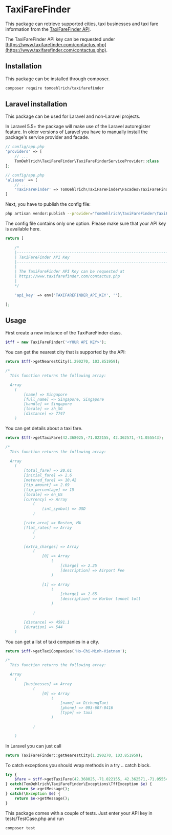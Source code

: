 # TaxiFareFinder

This package can retrieve supported cities, taxi businesses and taxi fare information from the [TaxiFareFinder API](https://www.taxifarefinder.com/api.php).

The TaxiFareFinder API key can be requested under [https://www.taxifarefinder.com/contactus.php](https://www.taxifarefinder.com/contactus.php).


## Installation

This package can be installed through composer.

```bash
composer require tomoehlrich/taxifarefinder
```
## Laravel installation

This package can be used for Laravel and non-Laravel projects.

In Laravel 5.5+ the package will make use of the Laravel autoregister feature. In older versions of Laravel you have to manually install the package's service provider and facade.

```php
// config/app.php
'providers' => [
    // ...
    TomOehlrich\TaxiFareFinder\TaxiFareFinderServiceProvider::class
];
```

```php
// config/app.php
'aliases' => [
	// ...
	'TaxiFareFinder' => TomOehlrich\TaxiFareFinder\Facades\TaxiFareFinder::class,
]
```

Next, you have to publish the config file:

```bash
php artisan vendor:publish --provider="TomOehlrich\TaxiFareFinder\TaxiFareFinderServiceProvider"
```

The config file contains only one option. Please make sure that your API key is available here.

```php
return [

    /*
    |--------------------------------------------------------------------------
    | TaxiFareFinder API Key
    |--------------------------------------------------------------------------
    |
    | The TaxiFareFinder API Key can be requested at
    | https://www.taxifarefinder.com/contactus.php
    |
    */

    'api_key' => env('TAXIFAREFINDER_API_KEY', ''),

];
```

## Usage

First create a new instance of the TaxiFareFinder class.

```php
$tff = new TaxiFareFinder('<YOUR API KEY>');

```

You can get the nearest city that is supported by the API:

```php
return $tff->getNearestCity(1.290270, 103.851959);

/*
  This function returns the following array:

  Array
    (
        [name] => Singapore
        [full_name] => Singapore, Singapore
        [handle] => Singapore
        [locale] => zh_SG
        [distance] => 7747
    )

```


You can get details about a taxi fare.

```php
return $tff->getTaxiFare(42.368025,-71.022155, 42.362571,-71.055543);

/*
  This function returns the following array:

  Array
    (
        [total_fare] => 20.61
        [initial_fare] => 2.6
        [metered_fare] => 10.42
        [tip_amount] => 2.69
        [tip_percentage] => 15
        [locale] => en_US
        [currency] => Array
            (
                [int_symbol] => USD
            )

        [rate_area] => Boston, MA
        [flat_rates] => Array
            (
            )

        [extra_charges] => Array
            (
                [0] => Array
                    (
                        [charge] => 2.25
                        [description] => Airport Fee
                    )

                [1] => Array
                    (
                        [charge] => 2.65
                        [description] => Harbor tunnel toll
                    )

            )

        [distance] => 4591.1
        [duration] => 544
    )

```


You can get a list of taxi companies in a city.

```php
return $tff->getTaxiCompanies('Ho-Chi-Minh-Vietnam');

/*
  This function returns the following array:

  Array
    (
        [businesses] => Array
            (
                [0] => Array
                    (
                        [name] => DichungTaxi
                        [phone] => 093-607-0416
                        [type] => taxi
                    )

            )

    )

```

In Laravel you can just call

```php
return TaxiFareFinder::getNearestCity(1.290270, 103.851959);

```

To catch exceptions you should wrap methods in a try .. catch block.

```php
try {
    $fare = $tff->getTaxiFare(42.368025,-71.022155, 42.362571,-71.055543);
} catch(TomOehlrich\TaxiFareFinder\Exceptions\TffException $e) {
    return $e->getMessage();
} catch(\Exception $e) {
    return $e->getMessage();
}

```

This package comes with a couple of tests. Just enter your API key in tests/TestCase.php and run

```bash
composer test
```